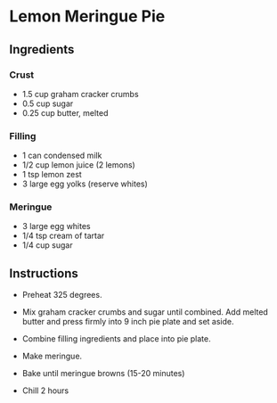 # Lemon Meringue Pie

## Ingredients

### Crust 

- 1.5 cup graham cracker crumbs
- 0.5 cup sugar
- 0.25 cup butter, melted 

### Filling

- 1 can condensed milk
- 1/2 cup lemon juice (2 lemons)
- 1 tsp lemon zest
- 3 large egg yolks (reserve whites)

### Meringue

- 3 large egg whites
- 1/4 tsp cream of tartar 
- 1/4 cup sugar

## Instructions

- Preheat 325 degrees.

- Mix graham cracker crumbs and sugar until combined. Add melted butter and press firmly into 9 inch pie plate and set aside.

- Combine filling ingredients and place into pie plate.

- Make meringue. 

- Bake until meringue browns (15-20 minutes)

- Chill 2 hours